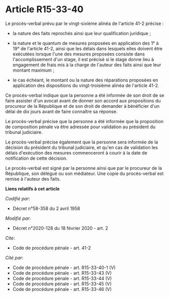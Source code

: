 # Article R15-33-40

Le procès-verbal prévu par le vingt-sixième alinéa de l'article 41-2 précise :

- la nature des faits reprochés ainsi que leur qualification juridique ;

- la nature et le quantum de mesures proposées en application des 1° à 19° de l'article 41-2, ainsi que les délais dans
lesquels elles doivent être exécutées lorsque l'une des mesures proposées consiste dans l'accomplissement d'un stage, il est
précisé si le stage donne lieu à engagement de frais mis à la charge de l'auteur des faits ainsi que leur montant maximum ;

- le cas échéant, le montant ou la nature des réparations proposées en application des dispositions du vingt-troisième alinéa
de l'article 41-2.

Ce procès-verbal indique que la personne a été informée de son droit de se faire assister d'un avocat avant de donner son
accord aux propositions du procureur de la République et de son droit de demander à bénéficier d'un délai de dix jours avant
de faire connaître sa réponse.

Le procès-verbal précise que la personne a été informée que la proposition de composition pénale va être adressée pour
validation au président du tribunal judiciaire.

Le procès-verbal précise également que la personne sera informée de la décision du président du tribunal judiciaire, et qu'en
cas de validation les délais d'exécution des mesures commenceront à courir à la date de notification de cette décision.

Le procès-verbal est signé par la personne ainsi que par le procureur de la République, son délégué ou son médiateur. Une
copie du procès-verbal est remise à l'auteur des faits.

**Liens relatifs à cet article**

_Codifié par_:

  - Décret n°58-358 du 2 avril 1958

_Modifié par_:

  - Décret n°2020-128 du 18 février 2020 - art. 2

_Cite_:

  - Code de procédure pénale - art. 41-2

_Cité par_:

  - Code de procédure pénale - art. R15-33-40-1 (V)
  - Code de procédure pénale - art. R15-33-43 (V)
  - Code de procédure pénale - art. R15-33-44 (V)
  - Code de procédure pénale - art. R15-33-45 (V)
  - Code de procédure pénale - art. R15-33-46 (V)
